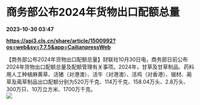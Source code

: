 # 商务部公布2024年货物出口配额总量

**2023-10-30 03:47**

**https://api3.cls.cn/share/article/1500992?os=web&sv=7.7.5&app=CailianpressWeb**

【商务部公布2024年货物出口配额总量】财联社10月30日电，商务部日前公布2024年货物出口配额总量及配额管理有关事项。2024年，甘草及甘草制品、药料用人工种植麻黄草、活猪（对港澳）、活牛（对港澳）、活鸡（对香港）、锯材、蔺草及蔺草制品出口配额分别为520万千克、114万千克、158.04万头、2.8万头、300万只、10万立方米、1700万千克。  
![](https://img.cls.cn/images/20231030/8Taopbx9n8.png)